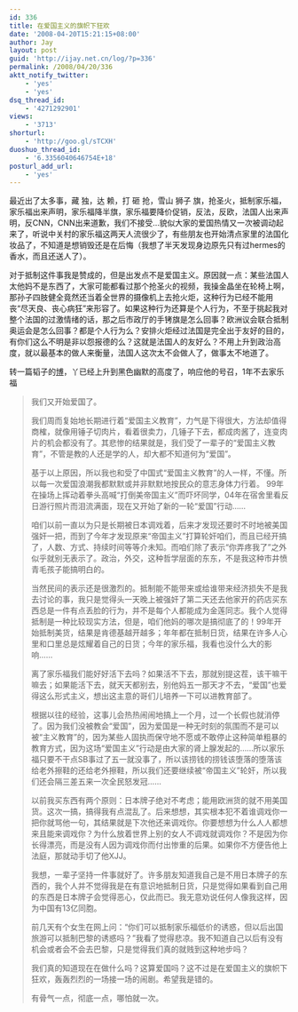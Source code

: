 ```yaml
---
id: 336
title: 在爱国主义的旗帜下狂欢
date: '2008-04-20T15:21:15+08:00'
author: Jay
layout: post
guid: 'http://ijay.net.cn/log/?p=336'
permalink: /2008/04/20/336
aktt_notify_twitter:
    - 'yes'
    - 'yes'
dsq_thread_id:
    - '4271292901'
views:
    - '3713'
shorturl:
    - 'http://goo.gl/sTCXH'
duoshuo_thread_id:
    - '6.3356040646754E+18'
posturl_add_url:
    - 'yes'
---
```


最近出了太多事，藏 独，达 赖，打 砸 抢，雪山 狮子 旗，抢圣火，抵制家乐福，家乐福出来声明，家乐福降半旗，家乐福要降价促销，反法，反欧，法国人出来声明，反CNN，CNN出来道歉，我们不接受…貌似大家的爱国热情又一次被调动起来了，听说中关村的家乐福这两天人流很少了，有些朋友也开始清点家里的法国化妆品了，不知道是想销毁还是在后悔（我想了半天发现身边原先只有过hermes的香水，而且还送人了）。

对于抵制这件事我是赞成的，但是出发点不是爱国主义。原因就一点：某些法国人太他妈不是东西了，大家可能都看过那个抢圣火的视频，我操金晶坐在轮椅上啊，那孙子四肢健全竟然还当着全世界的摄像机上去抢火炬，这种行为已经不能用丧“尽天良、丧心病狂”来形容了。如果这种行为还算是个人行为，不至于挑起我对整个法国的过激情绪的话，那之后市政厅的手铐旗是怎么回事？欧洲议会联合抵制奥运会是怎么回事？都是个人行为么？安排火炬经过法国是完全出于友好的目的，有你们这么不明是非以怨报德的么？这就是法国人的友好么？不用上升到政治高度，就以最基本的做人来衡量，法国人这次太不会做人了，做事太不地道了。

转一篇韬子的<a href="http://fqy8341.spaces.live.com/blog/cns!CBF37F4624E94ACC!391.entry">博</a>，丫已经上升到黑色幽默的高度了，响应他的号召，1年不去家乐福
<blockquote>我们又开始爱国了。

我们周而复始地长期进行着“爱国主义教育”，力气是下得很大，方法却值得商榷，就像用锤子切肉片，看着很卖力，几锤子下去，都成肉酱了，连变肉片的机会都没有了。其悲惨的结果就是，我们受了一辈子的“爱国主义教育”，不管是教的人还是学的人，却大都不知道何为“爱国”。

基于以上原因，所以我也和受了中国式“爱国主义教育”的人一样，不懂。所以每一次爱国浪潮我都默默或并非默默地按民众的意志身体力行着。 99年在操场上挥动着拳头高喊“打倒美帝国主义”而吓坏同学，04年在宿舍里看反日游行照片而泪流满面，现在又开始了新的一轮“爱国”行动……

咱们以前一直以为只是长期被日本调戏着，后来才发现还要时不时地被美国强奸一把，而到了今年才发现原来“帝国主义”打算轮奸咱们，而且已经开搞了，人数、方式、持续时间等等介未知。而咱们除了表示“你弄疼我了”之外似乎就别无表示了。政治，外交，这种哲学层面的东东，不是我这种市井愤青毛孩子能搞明白的。

当然民间的表示还是很激烈的。抵制能不能带来或给谁带来经济损失不是我去讨论的事，我只是觉得头一天晚上被强奸了第二天还去他家开的药店买东西总是一件有点丢脸的行为，并不是每个人都能成为金莲同志。我个人觉得抵制是一种比较现实方法，但是，咱们他妈的哪次是搞彻底了的！99年开始抵制美货，结果是肯德基越开越多；年年都在抵制日货，结果在许多人心里和口里总是炫耀着自己的日货；今年的家乐福，我看也没什么大的影响……

离了家乐福我们能好好活下去吗？如果活不下去，那就别提这茬，该干嘛干嘛去；如果能活下去，就天天都别去，别他妈五一那天才不去，“爱国”也爱得这么形式主义，想出这主意的哥们儿培养一下可以进教育部了。

根据以往的经验，这事儿会热热闹闹地搞上一个月，过一个长假也就消停了。因为我们没被教会“爱国”，因为爱国是一种无时刻的氛围而不是可以被“主义教育”的，因为某些人固执而保守地不愿或不敢停止这种简单粗暴的教育方式，因为这场“爱国主义”行动是由大家的肾上腺发起的……所以家乐福只要不干点SB事过了五一就没事了，所以该捞钱的捞钱该堕落的堕落该给老外擦鞋的还给老外擦鞋，所以我们还要继续被“帝国主义”轮奸，所以我们还会隔三差五来一次全民怒发冠……

以前我买东西有两个原则：日本牌子绝对不考虑；能用欧洲货的就不用美国货。这次一搞，搞得我有点混乱了。后来想想，其实根本犯不着谁调戏你一把你就骂他一句，其结果就是下次他还来调戏你。你要想想为什么人人都想来且能来调戏你？为什么放着世界上别的女人不调戏就调戏你？不是因为你长得漂亮，而是没有人因为调戏你而付出惨重的后果。如果你不方便告他上法庭，那就动手切了他XJJ。

我想，一辈子坚持一件事就好了。许多朋友知道我自己是不用日本牌子的东西的，我个人并不觉得我是在有意识地抵制日货，只是觉得如果看到自己用的东西是日本牌子会觉得恶心，仅此而已。我无意劝说任何人像我这样，因为中国有13亿同胞。

前几天有个女生在网上问：“你们可以抵制家乐福低价的诱惑，但以后出国旅游可以抵制巴黎的诱惑吗？”我看了觉得悲凉。我不知道自己以后有没有机会或者会不会去巴黎，只是觉得我们真的就贱到这种地步吗？

我们真的知道现在在做什么吗？这算爱国吗？这不过是在爱国主义的旗帜下狂欢，轰轰烈烈的一场接一场的闹剧。希望我是错的。

有骨气一点，彻底一点，哪怕就一次。</blockquote>